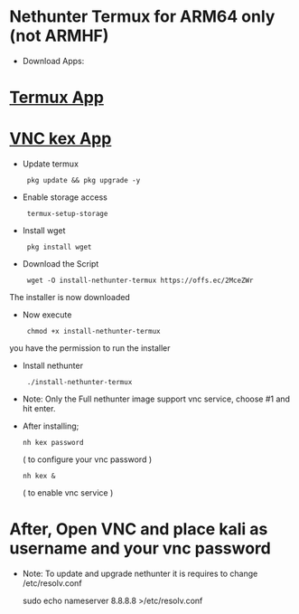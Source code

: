 # Nethunter Termux for ARM64 only (not ARMHF) 

- Download Apps:
# [Termux App](https://apkcombo.com/termux/com.termux/download/apk)  
# [VNC kex App](https://store.nethunter.com/repo/com.offsec.nethunter.kex_11407306.apk)



- Update termux

       pkg update && pkg upgrade -y
   
- Enable storage access

       termux-setup-storage


- Install wget

       pkg install wget


- Download the Script

       wget -O install-nethunter-termux https://offs.ec/2MceZWr

The installer is now downloaded

- Now execute

       chmod +x install-nethunter-termux

you have the permission to run the installer


- Install nethunter

       ./install-nethunter-termux


- Note: Only the Full nethunter image support vnc service, choose #1 and hit enter.




- After installing;
     
      nh kex password 
      
   ( to configure your vnc password )
       
      nh kex &
      
   ( to enable vnc service )


# After, Open VNC and place kali as username and your vnc password 


- Note:
To update and upgrade nethunter it is requires to change /etc/resolv.conf

    sudo echo nameserver 8.8.8.8 >/etc/resolv.conf


 
